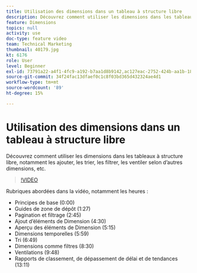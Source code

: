 ```yaml
---
title: Utilisation des dimensions dans un tableau à structure libre
description: Découvrez comment utiliser les dimensions dans les tableaux à structure libre, notamment les ajouter, les trier, les filtrer, les ventiler selon d’autres dimensions, etc.
feature: Dimensions
topics: null
activity: use
doc-type: feature video
team: Technical Marketing
thumbnail: 40179.jpg
kt: 6176
role: User
level: Beginner
exl-id: 73791a22-a4f1-4fc9-a192-b7aa1d8b9142,ac127eac-2752-424b-aa1b-18a9688d42db
source-git-commit: 34f24fac13dfaef0c1c8f03bd365d432324ae4d1
workflow-type: tm+mt
source-wordcount: '89'
ht-degree: 15%

---
```


# Utilisation des dimensions dans un tableau à structure libre

Découvrez comment utiliser les dimensions dans les tableaux à structure libre, notamment les ajouter, les trier, les filtrer, les ventiler selon d’autres dimensions, etc.

>[!VIDEO](https://video.tv.adobe.com/v/40179/?quality=12&learn=on)

Rubriques abordées dans la vidéo, notamment les heures :

* Principes de base (0:00)
* Guides de zone de dépôt (1:27)
* Pagination et filtrage (2:45)
* Ajout d’éléments de Dimension (4:30)
* Aperçu des éléments de Dimension (5:15)
* Dimensions temporelles (5:59)
* Tri (6:49)
* Dimensions comme filtres (8:30)
* Ventilations (9:48)
* Rapports de classement, de dépassement de délai et de tendances (13:11)

